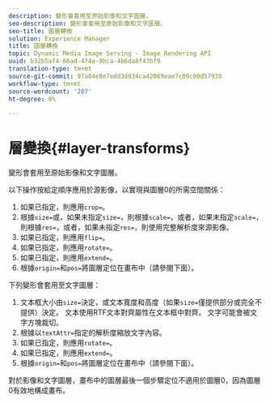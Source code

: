 ```yaml
---
description: 變形會套用至原始影像和文字圖層。
seo-description: 變形會套用至原始影像和文字圖層。
seo-title: 圖層轉換
solution: Experience Manager
title: 圖層轉換
topic: Dynamic Media Image Serving - Image Rendering API
uuid: b32b5af4-66ad-474a-9bca-4b6da8f43bf9
translation-type: tm+mt
source-git-commit: 97a84e8e7edd3d834ca42069eae7c09c00d57938
workflow-type: tm+mt
source-wordcount: '207'
ht-degree: 0%

---
```



# 層變換{#layer-transforms}

變形會套用至原始影像和文字圖層。

以下操作按給定順序應用於源影像，以實現與圖層0的所需空間關係：

1. 如果已指定，則應用`crop=`。
1. 根據`size=`或，如果未指定`size=`，則根據`scale=`，或者，如果未指定`scale=`，則根據`res=`，或者，如果未指定`res=`，則使用完整解析度來源影像。
1. 如果已指定，則應用`flip=`。
1. 如果已指定，則應用`rotate=`。
1. 如果已指定，則應用`extend=`。
1. 根據`origin=`和`pos=`將圖層定位在畫布中（請參閱下面）。

下列變形會套用至文字圖層：

1. 文本框大小由`size=`決定，或文本寬度和高度（如果`size=`僅提供部分或完全不提供）決定。 文本使用RTF文本對齊屬性在文本框中對齊。 文字可能會被文字方塊裁切。
1. 根據以`textAttr=`指定的解析度縮放文字內容。
1. 如果已指定，則應用`rotate=`。
1. 如果已指定，則應用`extend=`。
1. 根據`origin=`和`pos=`將圖層定位在畫布中（請參閱下面）。

對於影像和文字圖層，畫布中的圖層最後一個步驟定位不適用於圖層0，因為圖層0有效地構成畫布。
